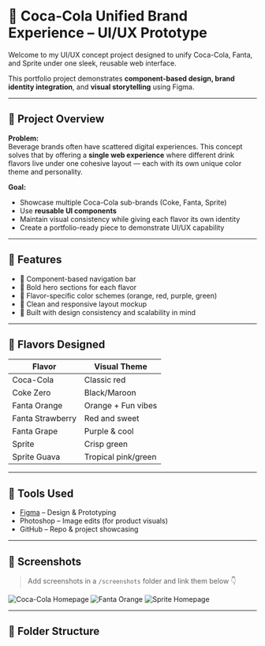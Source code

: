 # 🥤 Coca-Cola Unified Brand Experience – UI/UX Prototype

Welcome to my UI/UX concept project designed to unify Coca-Cola, Fanta, and Sprite under one sleek, reusable web interface.

This portfolio project demonstrates **component-based design, brand identity integration**, and **visual storytelling** using Figma.

---

## 📌 Project Overview

**Problem:**  
Beverage brands often have scattered digital experiences. This concept solves that by offering a **single web experience** where different drink flavors live under one cohesive layout — each with its own unique color theme and personality.

**Goal:**  
- Showcase multiple Coca-Cola sub-brands (Coke, Fanta, Sprite)  
- Use **reusable UI components**  
- Maintain visual consistency while giving each flavor its own identity  
- Create a portfolio-ready piece to demonstrate UI/UX capability

---

## 🎨 Features

- 🎯 Component-based navigation bar
- 🧃 Bold hero sections for each flavor
- 🌈 Flavor-specific color schemes (orange, red, purple, green)
- 📱 Clean and responsive layout mockup
- 🧠 Built with design consistency and scalability in mind

---

## 🧩 Flavors Designed

| Flavor        | Visual Theme       |
|---------------|--------------------|
| Coca-Cola     | Classic red         |
| Coke Zero     | Black/Maroon        |
| Fanta Orange  | Orange + Fun vibes  |
| Fanta Strawberry | Red and sweet     |
| Fanta Grape   | Purple & cool       |
| Sprite        | Crisp green         |
| Sprite Guava  | Tropical pink/green |

---

## 🔧 Tools Used

- [Figma](https://figma.com/) – Design & Prototyping  
- Photoshop – Image edits (for product visuals)  
- GitHub – Repo & project showcasing  

---

## 📸 Screenshots

> Add screenshots in a `/screenshots` folder and link them below 👇

![Coca-Cola Homepage](./screenshots/coca-cola-home.png)
![Fanta Orange](./screenshots/fanta-orange.png)
![Sprite Homepage](./screenshots/sprite-home.png)

---

## 📂 Folder Structure

